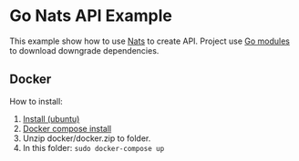Go Nats API Example
=====================

This example show how to use [Nats](https://www.nats.io/) to create API.
Project use [Go modules](https://github.com/golang/go/wiki/Modules) to download downgrade dependencies.

Docker
-----------------------------------
How to install: 
 1. [Install (ubuntu)](https://docs.docker.com/install/linux/docker-ce/ubuntu/)
 2. [Docker compose install](https://docs.docker.com/compose/install/)
 3. Unzip docker/docker.zip to folder.
 4. In this folder: `sudo docker-compose up`